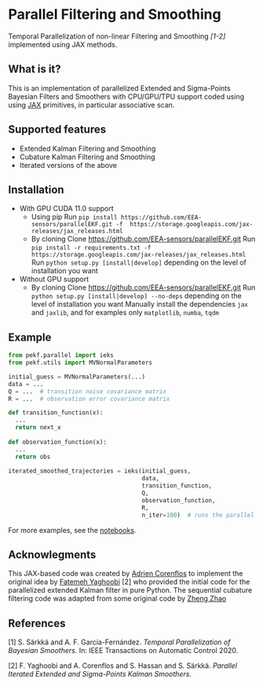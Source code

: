 # Parallel Filtering and Smoothing

Temporal Parallelization of non-linear Filtering and Smoothing <cite>[1-2]</cite> implemented using JAX methods.


What is it?
-----------

This is an implementation of parallelized Extended and Sigma-Points Bayesian Filters and Smoothers with CPU/GPU/TPU support coded using using [JAX](https://github.com/google/jax) primitives, in particular associative scan.

Supported features
------------------

* Extended Kalman Filtering and Smoothing
* Cubature Kalman Filtering and Smoothing
* Iterated versions of the above

Installation
------------
- With GPU CUDA 11.0 support
  - Using pip
    Run `pip install https://github.com/EEA-sensors/parallelEKF.git -f  https://storage.googleapis.com/jax-releases/jax_releases.html`
  - By cloning
    Clone https://github.com/EEA-sensors/parallelEKF.git
    Run `pip install -r requirements.txt -f  https://storage.googleapis.com/jax-releases/jax_releases.html`
    Run `python setup.py [install|develop]` depending on the level of installation you want
- Without GPU support
  - By cloning
    Clone https://github.com/EEA-sensors/parallelEKF.git
    Run `python setup.py [install|develop] --no-deps` depending on the level of installation you want
    Manually install the dependencies `jax` and `jaxlib`, and for examples only `matplotlib`, `numba`, `tqdm`

Example
-------

```python
from pekf.parallel import ieks
from pekf.utils import MVNormalParameters

initial_guess = MVNormalParameters(...)
data = ...
Q = ...  # transition noise covariance matrix
R = ...  # observation error covariance matrix

def transition_function(x):
  ...
  return next_x
  
def observation_function(x):
  ...
  return obs
  
iterated_smoothed_trajectories = ieks(initial_guess, 
                                      data, 
                                      transition_function, 
                                      Q, 
                                      observation_function, 
                                      R, 
                                      n_iter=100)  # runs the parallel IEKS 100 times.

```

For more examples, see the [notebooks](https://github.com/EEA-sensors/parallelEKF/tree/master/notebooks).

Acknowlegments
--------------
This JAX-based code was created by [Adrien Corenflos](https://adriencorenflos.github.io/) to implement the original idea by [Fatemeh Yaghoobi](https://fatameh-yaghoobi.github.io/) [2] who provided the initial code for the parallelized extended Kalman filter in pure Python. The sequential cubature filtering code was adapted from some original code by [Zheng Zhao](https://users.aalto.fi/~zhaoz1/)

References
----------

[1] S. Särkkä and A. F. García-Fernández. *Temporal Parallelization of Bayesian Smoothers.* In: IEEE Transactions on Automatic Control 2020.

[2] F. Yaghoobi and A. Corenflos and S. Hassan and S. Särkkä. *Parallel Iterated Extended and Sigma-Points Kalman Smoothers.*
